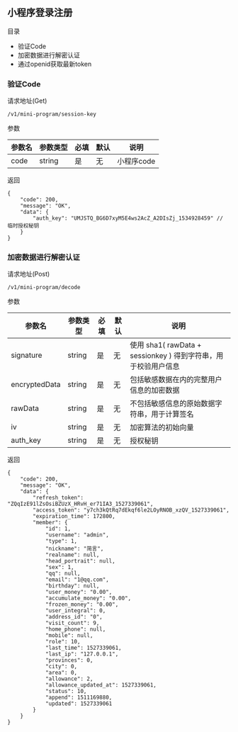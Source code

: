 ## 小程序登录注册

目录

- 验证Code
- 加密数据进行解密认证
- 通过openid获取最新token


### 验证Code

请求地址(Get)

```
/v1/mini-program/session-key
```

参数

参数名 | 参数类型| 必填 | 默认 | 说明
---|---|---|---|---
code | string| 是 | 无 | 小程序code

返回

```
{
    "code": 200,
    "message": "OK",
    "data": {
        "auth_key": "UMJSTQ_BG6D7xyM5E4ws2AcZ_A2DIsZj_1534928459" // 临时授权秘钥
    }
}
```

### 加密数据进行解密认证

请求地址(Post)

```
/v1/mini-program/decode
```

参数

参数名 | 参数类型| 必填 | 默认 | 说明
---|---|---|---|---
signature | string| 是 | 无 | 使用 sha1( rawData + sessionkey ) 得到字符串，用于校验用户信息
encryptedData | string| 是 | 无 | 包括敏感数据在内的完整用户信息的加密数据
rawData | string| 是 | 无 | 不包括敏感信息的原始数据字符串，用于计算签名
iv | string| 是 | 无 | 加密算法的初始向量
auth_key | string| 是 | 无 | 授权秘钥

返回

```
{
    "code": 200,
    "message": "OK",
    "data": {
        "refresh_token": "ZQqIzE91lZsOsiBZUzX_HRvH_er71IA3_1527339061",
        "access_token": "y7ch3kQtRq7dEkqf6le2LOyRNOB_xzQV_1527339061",
        "expiration_time": 172800,
        "member": {
            "id": 1,
            "username": "admin",
            "type": 1,
            "nickname": "简言",
            "realname": null,
            "head_portrait": null,
            "sex": 1,
            "qq": null,
            "email": "1@qq.com",
            "birthday": null,
            "user_money": "0.00",
            "accumulate_money": "0.00",
            "frozen_money": "0.00",
            "user_integral": 0,
            "address_id": "0",
            "visit_count": 9,
            "home_phone": null,
            "mobile": null,
            "role": 10,
            "last_time": 1527339061,
            "last_ip": "127.0.0.1",
            "provinces": 0,
            "city": 0,
            "area": 0,
            "allowance": 2,
            "allowance_updated_at": 1527339061,
            "status": 10,
            "append": 1511169880,
            "updated": 1527339061
        }
    }
}
```